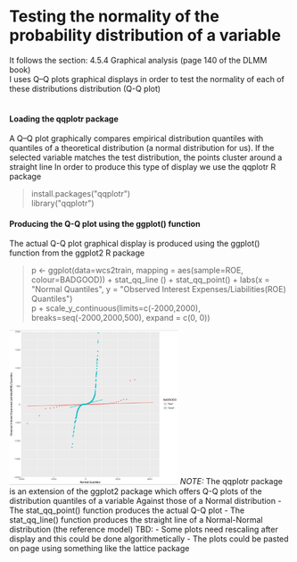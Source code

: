 # Testing the normality of the probability distribution of a variable
It follows the section: 4.5.4 Graphical analysis (page 140 of the DLMM book)<br>
I uses Q–Q plots graphical displays
in order to test the normality of each of these distributions distribution (Q-Q plot)  <br><br>

#### Loading the qqplotr package
A Q–Q plot graphically compares empirical distribution quantiles with quantiles of a theoretical distribution (a normal distribution for us). If the selected
variable matches the test distribution, the points cluster around a straight line
In order to produce this type of display we use the qqplotr R package
> install.packages("qqplotr")<br>
> library("qqplotr")<br>

#### Producing the Q-Q plot using the ggplot() function
The actual Q-Q plot graphical display is produced using the ggplot() function from the ggplot2 R package

> p <- ggplot(data=wcs2train, mapping = aes(sample=ROE, colour=BADGOOD)) + stat_qq_line () + stat_qq_point() + labs(x = "Normal Quantiles", y = "Observed Interest Expenses/Liabilities(ROE) Quantiles")<br>
> p + scale_y_continuous(limits=c(-2000,2000), breaks=seq(-2000,2000,500), expand = c(0, 0))<br>

<img src="./assets/Fig_4_13_Page 145_ROE_Q-Q.JPG" alt="drawing" width="60%"/>
<em>NOTE:</em> The qqplotr package is an extension of the ggplot2 package which offers Q-Q plots of the distribution quantiles of a variable
Against those of a Normal distribution
- The stat_qq_point() function produces the actual Q-Q plot
- The stat_qq_line() function produces the straight line of a Normal-Normal distribution (the reference model)
TBD:
- Some plots need rescaling after display and this could be done algorithmetically
- The plots could be pasted on page using something like the lattice package

